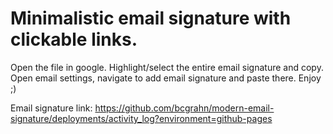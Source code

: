 Minimalistic email signature with clickable links. 
==================================================

Open the file in google. Highlight/select the entire email signature and copy. 
Open email settings, navigate to add email signature and paste there. Enjoy ;)

Email signature link:
https://github.com/bcgrahn/modern-email-signature/deployments/activity_log?environment=github-pages
